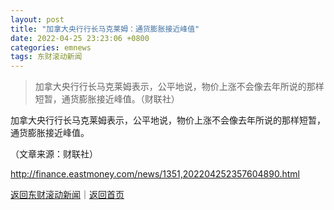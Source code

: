 ```yaml
---
layout: post
title: "加拿大央行行长马克莱姆：通货膨胀接近峰值"
date: 2022-04-25 23:23:06 +0800
categories: emnews
tags: 东财滚动新闻
---
```

> 加拿大央行行长马克莱姆表示，公平地说，物价上涨不会像去年所说的那样短暂，通货膨胀接近峰值。（财联社）

<p>加拿大央行行长马克莱姆表示，公平地说，物价上涨不会像去年所说的那样短暂，通货膨胀接近峰值。</p><p class="em_media">（文章来源：财联社）</p>

<http://finance.eastmoney.com/news/1351,202204252357604890.html>

[返回东财滚动新闻](//finews.withounder.com/emnews/)｜[返回首页](//finews.withounder.com/)